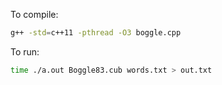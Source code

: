To compile:

```bash
g++ -std=c++11 -pthread -O3 boggle.cpp
```

To run:

```bash
time ./a.out Boggle83.cub words.txt > out.txt
```
